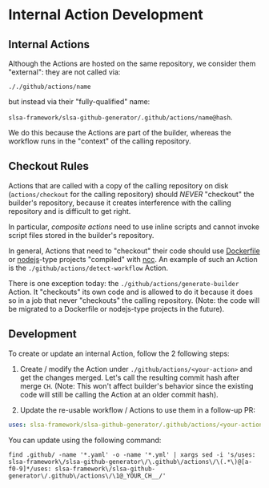 # Internal Action Development

## Internal Actions
Although the Actions are hosted on the same repository, we consider them "external": they are not called via:

```././github/actions/name```

but instead via their "fully-qualified" name:

```slsa-framework/slsa-github-generator/.github/actions/name@hash```. 

We do this because the Actions are part of the builder, whereas the workflow runs in the "context" of the calling repository.

## Checkout Rules
Actions that are called with a copy of the calling repository on disk (`actions/checkout` for the calling repository)
should *NEVER* "checkout" the builder's repository, because it creates interference with the calling repository
and is difficult to get right.
    
In particular, *composite actions* need to use inline scripts and cannot invoke script files stored in the builder's repository.

In general, Actions that need to "checkout" their code should use [Dockerfile](https://docs.github.com/en/actions/creating-actions/creating-a-docker-container-action) or [nodejs](https://docs.github.com/en/actions/creating-actions/creating-a-javascript-action)-type projects "compiled" with [ncc](https://docs.github.com/en/actions/creating-actions/creating-a-javascript-action#commit-tag-and-push-your-action-to-github). An example of such an Action
is the `./github/actions/detect-workflow` Action.

There is one exception today: the `./github/actions/generate-builder` Action. It "checkouts" its own code and is allowed to do it
because it does so in a job that never "checkouts" the calling repository. (Note: the code will be migrated to 
a Dockerfile or nodejs-type projects in the future).

## Development

To create or update an internal Action, follow the 2 following steps:

1. Create / modify the Action under `./github/actions/<your-action>` and get the changes merged. Let's call the resulting
commit hash after merge `CH`. (Note: This won't affect builder's behavior since
the existing code will still be calling the Action at an older commit hash).

1. Update the re-usable workflow / Actions to use them in a follow-up PR:
```yaml
uses: slsa-framework/slsa-github-generator/.github/actions/<your-action>@CH
```

  You can update using the following command:

```shell
find .github/ -name '*.yaml' -o -name '*.yml' | xargs sed -i 's/uses: slsa-framework\/slsa-github-generator\/\.github\/actions\/\(.*\)@[a-f0-9]*/uses: slsa-framework\/slsa-github-generator\/.github\/actions\/\1@_YOUR_CH__/'
```